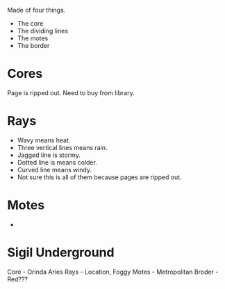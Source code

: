 Made of four things.
- The core
- The dividing lines
- The motes
- The border

# Cores
Page is ripped out. Need to buy from library.

# Rays
- Wavy means heat.
- Three vertical lines means rain.
- Jagged line is stormy.
- Dotted line is means colder.
- Curved line means windy.
- Not sure this is all of them because pages are ripped out.

# Motes
- 


# Sigil Underground
Core - Orinda Aries
Rays - Location, Foggy
Motes - Metropolitan
Broder - Red???